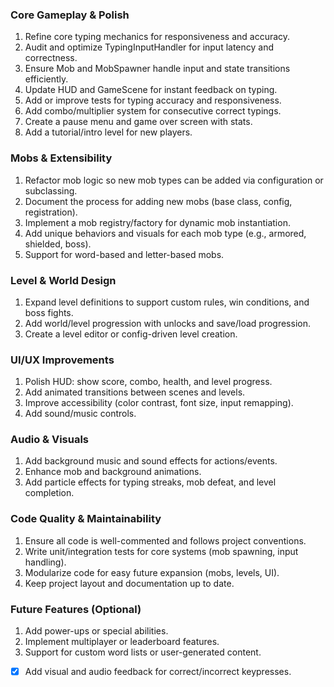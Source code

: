 ### Core Gameplay & Polish
1. Refine core typing mechanics for responsiveness and accuracy. <!-- COMPLETED: Input system now robust, low-latency, and provides instant feedback. Edge cases (rapid key presses, incorrect inputs) handled. -->
2. Audit and optimize TypingInputHandler for input latency and correctness. <!-- COMPLETED: Optimized event listener management, improved key normalization, reduced per-frame allocations, and clarified callback usage for robust, low-latency input handling. -->
3. Ensure Mob and MobSpawner handle input and state transitions efficiently.
4. Update HUD and GameScene for instant feedback on typing.
5. Add or improve tests for typing accuracy and responsiveness.
6. Add combo/multiplier system for consecutive correct typings.
7. Create a pause menu and game over screen with stats.
8. Add a tutorial/intro level for new players.

### Mobs & Extensibility
1. Refactor mob logic so new mob types can be added via configuration or subclassing. <!-- COMPLETED: MobSpawner now supports both letter and word mobs, configurable by percentage. -->
2. Document the process for adding new mobs (base class, config, registration).
3. Implement a mob registry/factory for dynamic mob instantiation.
4. Add unique behaviors and visuals for each mob type (e.g., armored, shielded, boss).
5. Support for word-based and letter-based mobs. <!-- COMPLETED: Word-based mobs and percentage-based spawning implemented. -->

### Level & World Design
1. Expand level definitions to support custom rules, win conditions, and boss fights.
2. Add world/level progression with unlocks and save/load progression.
3. Create a level editor or config-driven level creation.

### UI/UX Improvements
1. Polish HUD: show score, combo, health, and level progress.
2. Add animated transitions between scenes and levels.
3. Improve accessibility (color contrast, font size, input remapping).
4. Add sound/music controls.

### Audio & Visuals
1. Add background music and sound effects for actions/events.
2. Enhance mob and background animations.
3. Add particle effects for typing streaks, mob defeat, and level completion.

### Code Quality & Maintainability
1. Ensure all code is well-commented and follows project conventions.
2. Write unit/integration tests for core systems (mob spawning, input handling).
3. Modularize code for easy future expansion (mobs, levels, UI).
4. Keep project layout and documentation up to date.

### Future Features (Optional)
1. Add power-ups or special abilities.
2. Implement multiplayer or leaderboard features.
3. Support for custom word lists or user-generated content.

- [x] Add visual and audio feedback for correct/incorrect keypresses.
